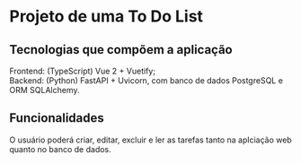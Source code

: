 # Projeto de uma To Do List

## Tecnologias que compõem a aplicação

Frontend: (TypeScript) Vue 2 + Vuetify;\
Backend: (Python) FastAPI + Uvicorn, com banco de dados PostgreSQL e ORM SQLAlchemy.

## Funcionalidades

O usuário poderá criar, editar, excluir e ler as tarefas tanto na aplciação web quanto no banco de dados.
